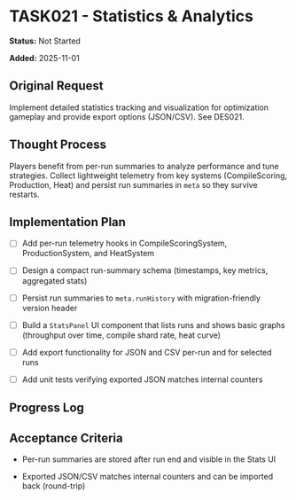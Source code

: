 # TASK021 - Statistics & Analytics

**Status:** Not Started

**Added:** 2025-11-01

## Original Request

Implement detailed statistics tracking and visualization for optimization gameplay and provide export options (JSON/CSV). See DES021.

## Thought Process

Players benefit from per-run summaries to analyze performance and tune strategies. Collect lightweight telemetry from key systems (CompileScoring, Production, Heat) and persist run summaries in `meta` so they survive restarts.

## Implementation Plan

- [ ] Add per-run telemetry hooks in CompileScoringSystem, ProductionSystem, and HeatSystem

- [ ] Design a compact run-summary schema (timestamps, key metrics, aggregated stats)

- [ ] Persist run summaries to `meta.runHistory` with migration-friendly version header

- [ ] Build a `StatsPanel` UI component that lists runs and shows basic graphs (throughput over time, compile shard rate, heat curve)

- [ ] Add export functionality for JSON and CSV per-run and for selected runs

- [ ] Add unit tests verifying exported JSON matches internal counters

## Progress Log


## Acceptance Criteria

- Per-run summaries are stored after run end and visible in the Stats UI

- Exported JSON/CSV matches internal counters and can be imported back (round-trip)

